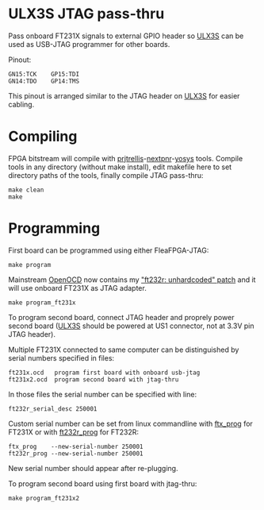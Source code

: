 # ULX3S JTAG pass-thru

Pass onboard FT231X signals to external GPIO header
so [ULX3S](https://github.com/emard/ulx3s) can 
be used as USB-JTAG programmer for other boards.

Pinout:

    GN15:TCK    GP15:TDI
    GN14:TDO    GP14:TMS

This pinout is arranged similar to the JTAG header
on [ULX3S](https://github.com/emard/ulx3s) for easier cabling.

# Compiling

FPGA bitstream will compile 
with [prjtrellis](https://github.com/SymbiFlow/prjtrellis)-[nextpnr](https://github.com/YosysHQ/nextpnr)-[yosys](https://github.com/YosysHQ/yosys) tools.
Compile tools in any directory (without make install),
edit makefile here to set directory paths of the tools,
finally compile JTAG pass-thru:

    make clean
    make

# Programming

First board can be programmed using either FleaFPGA-JTAG:

    make program

Mainstream [OpenOCD](https://sourceforge.net/projects/openocd/files/openocd/)
now contains my ["ft232r: unhardcoded" patch](http://openocd.zylin.com/#/c/4681/)
and it will use onboard FT231X as JTAG adapter.

    make program_ft231x

To program second board, connect JTAG header and proprely
power second board ([ULX3S](https://github.com/emard/ulx3s) should be powered at US1
connector, not at 3.3V pin JTAG header).

Multiple FT231X connected to same computer can be
distinguished by serial numbers specified in files:

    ft231x.ocd   program first board with onboard usb-jtag
    ft231x2.ocd  program second board with jtag-thru

In those files the serial number can be specified with line:

    ft232r_serial_desc 250001

Custom serial number can be set from linux commandline
with [ftx_prog](https://github.com/richardeoin/ftx-prog) for FT231X or
with [ft232r_prog](https://github.com/eswierk/ft232r_prog) for FT232R:

    ftx_prog    --new-serial-number 250001
    ft232r_prog --new-serial-number 250001

New serial number should appear after re-plugging.

To program second board using first board with jtag-thru:

    make program_ft231x2
